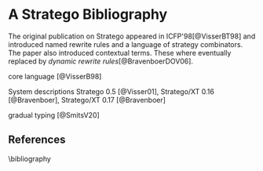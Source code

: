 # A Stratego Bibliography

The original publication on Stratego appeared in ICFP'98[@VisserBT98] and introduced named rewrite rules and a language of strategy combinators. The paper also introduced contextual terms. These where eventually replaced by _dynamic rewrite rules_[@BravenboerDOV06].

core language [@VisserB98]

System descriptions Stratego 0.5 [@Visser01], 
Stratego/XT 0.16 [@Bravenboer],
Stratego/XT 0.17 [@Bravenboer]


gradual typing [@SmitsV20]

## References

\bibliography
